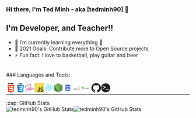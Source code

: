 ### Hi there, I'm Ted Minh - aka [tedminh90] 👋

## I'm Developer, and Teacher!!

- 🌱 I’m currently learning everything 🤣
- 🥅 2021 Goals: Contribute more to Open Source projects
- ⚡ Fun fact: I love to basketball, play guitar and beer

<br />
### Languages and Tools:

[<img align="left" alt="HTML5" width="26px" src="https://raw.githubusercontent.com/github/explore/80688e429a7d4ef2fca1e82350fe8e3517d3494d/topics/html/html.png" />][html]
[<img align="left" alt="CSS3" width="26px" src="https://raw.githubusercontent.com/github/explore/80688e429a7d4ef2fca1e82350fe8e3517d3494d/topics/css/css.png" />][css]
[<img align="left" alt="Sass" width="26px" src="https://raw.githubusercontent.com/github/explore/80688e429a7d4ef2fca1e82350fe8e3517d3494d/topics/sass/sass.png" />][sass]
[<img align="left" alt="JavaScript" width="26px" src="https://raw.githubusercontent.com/github/explore/80688e429a7d4ef2fca1e82350fe8e3517d3494d/topics/javascript/javascript.png" />][javascript]
[<img align="left" alt="React" width="26px" src="https://raw.githubusercontent.com/github/explore/80688e429a7d4ef2fca1e82350fe8e3517d3494d/topics/react/react.png" />][reactjs]
[<img align="left" alt="Node.js" width="26px" src="https://raw.githubusercontent.com/github/explore/80688e429a7d4ef2fca1e82350fe8e3517d3494d/topics/nodejs/nodejs.png" />][nodejs]
[<img align="left" alt="SQL" width="26px" src="https://raw.githubusercontent.com/github/explore/80688e429a7d4ef2fca1e82350fe8e3517d3494d/topics/sql/sql.png" />][sql]
[<img align="left" alt="MySQL" width="26px" src="https://raw.githubusercontent.com/github/explore/80688e429a7d4ef2fca1e82350fe8e3517d3494d/topics/mysql/mysql.png" />][mysql]
[<img align="left" alt="MongoDB" width="26px" src="https://raw.githubusercontent.com/github/explore/80688e429a7d4ef2fca1e82350fe8e3517d3494d/topics/mongodb/mongodb.png" />][mongodb]
[<img align="left" alt="GitHub" width="26px" src="https://raw.githubusercontent.com/github/explore/78df643247d429f6cc873026c0622819ad797942/topics/github/github.png" />][github]
[<img align="left" alt="Terminal" width="26px" src="https://raw.githubusercontent.com/github/explore/80688e429a7d4ef2fca1e82350fe8e3517d3494d/topics/terminal/terminal.png" />][terminal]  

<br />  



-----
  

  <summary>:zap: GitHub Stats</summary>

  <img align="left" alt="tedminh90's GitHub Stats" src="https://github-readme-git-master-tedminht90.vercel.app/api/top-langs/?username=tedminht90&show_icons=true&langs_count=8" />
  <img align="left" alt="tedminh90's GitHub Stats" src="https://github-readme-git-master-tedminht90.vercel.app/api?username=tedminht90&show_icons=true&theme=highcontrast" />
  

<br />
<br />

[html]: https://www.w3schools.com/html/
[css]: https://www.w3schools.com/css/
[sass]: https://sass-lang.com/
[javascript]: https://www.javascript.com/
[reactjs]: https://reactjs.org/
[nodejs]: https://nodejs.org/en/
[sql]: https://www.w3schools.com/sql/
[mysql]: https://www.mysql.com/
[mongodb]: https://www.mongodb.com/
[github]: https://github.com/tedminht90
[terminal]: https://ubuntu.com/tutorials/command-line-for-beginners#1-overview
